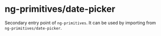 # ng-primitives/date-picker

Secondary entry point of `ng-primitives`. It can be used by importing from `ng-primitives/date-picker`.
